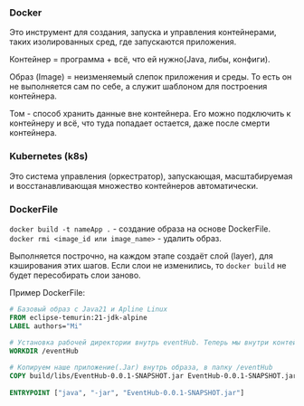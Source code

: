 ### Docker
Это инструмент для создания, запуска и управления контейнерами, таких изолированных сред, где запускаются приложения. 

Контейнер = программа + всё, что ей нужно(Java, либы, конфиги). 

Образ (Image) = неизменяемый слепок приложения и среды. То есть он не выполняется сам по себе, а служит шаблоном для построения контейнера.

Том - способ хранить данные вне контейнера. Его можно подключить к контейнеру и всё, что туда попадает остается, даже после смерти контейнера.

### Kubernetes (k8s)
Это система управления (оркестратор), запускающая, масштабируемая и восстанавливающая множество контейнеров автоматически. 

### DockerFile
`docker build -t nameApp .` - создание образа на основе DockerFile.
`docker rmi <image_id или image_name>` - удалить образ.


Выполняется построчно, на каждом этапе создаёт слой (layer), для кэширования этих шагов. Если слои не изменились, то `docker build` не будет пересобирать слои заново.

Пример DockerFile:
```DockerFile
# Базовый образ с Java21 и Apline Linux  
FROM eclipse-temurin:21-jdk-alpine  
LABEL authors="Mi"  
  
# Установка рабочей директории внутрь eventHub. Теперь мы внутри контейнера.
WORKDIR /eventHub  

# Копируем наше приложение(.Jar) внутрь образа, в папку /eventHub
COPY build/libs/EventHub-0.0.1-SNAPSHOT.jar EventHub-0.0.1-SNAPSHOT.jar  
  
ENTRYPOINT ["java", "-jar", "EventHub-0.0.1-SNAPSHOT.jar"]
```
